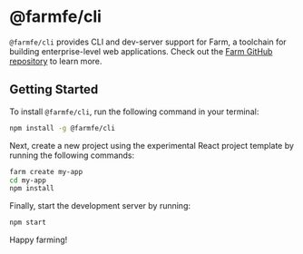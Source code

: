 # @farmfe/cli

`@farmfe/cli` provides CLI and dev-server support for Farm, a toolchain for building enterprise-level web applications. Check out the [Farm GitHub repository](https://github.com/farm-fe) to learn more.

## Getting Started
To install `@farmfe/cli`, run the following command in your terminal:
```sh
npm install -g @farmfe/cli
```

Next, create a new project using the experimental React project template by running the following commands:
```sh
farm create my-app
cd my-app
npm install
```

Finally, start the development server by running:
```sh
npm start
```

Happy farming!